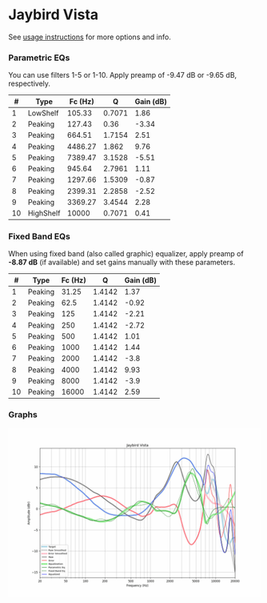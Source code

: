 # Jaybird Vista
See [usage instructions](https://github.com/jaakkopasanen/AutoEq#usage) for more options and info.

### Parametric EQs
You can use filters 1-5 or 1-10. Apply preamp of -9.47 dB or -9.65 dB, respectively.

|   # | Type      |   Fc (Hz) |      Q |   Gain (dB) |
|-----|-----------|-----------|--------|-------------|
|   1 | LowShelf  |    105.33 | 0.7071 |        1.86 |
|   2 | Peaking   |    127.43 | 0.36   |       -3.34 |
|   3 | Peaking   |    664.51 | 1.7154 |        2.51 |
|   4 | Peaking   |   4486.27 | 1.862  |        9.76 |
|   5 | Peaking   |   7389.47 | 3.1528 |       -5.51 |
|   6 | Peaking   |    945.64 | 2.7961 |        1.11 |
|   7 | Peaking   |   1297.66 | 1.5309 |       -0.87 |
|   8 | Peaking   |   2399.31 | 2.2858 |       -2.52 |
|   9 | Peaking   |   3369.27 | 3.4544 |        2.28 |
|  10 | HighShelf |  10000    | 0.7071 |        0.41 |

### Fixed Band EQs
When using fixed band (also called graphic) equalizer, apply preamp of **-8.87 dB** (if available) and set gains manually with these parameters.

|   # | Type    |   Fc (Hz) |      Q |   Gain (dB) |
|-----|---------|-----------|--------|-------------|
|   1 | Peaking |     31.25 | 1.4142 |        1.37 |
|   2 | Peaking |     62.5  | 1.4142 |       -0.92 |
|   3 | Peaking |    125    | 1.4142 |       -2.21 |
|   4 | Peaking |    250    | 1.4142 |       -2.72 |
|   5 | Peaking |    500    | 1.4142 |        1.01 |
|   6 | Peaking |   1000    | 1.4142 |        1.44 |
|   7 | Peaking |   2000    | 1.4142 |       -3.8  |
|   8 | Peaking |   4000    | 1.4142 |        9.93 |
|   9 | Peaking |   8000    | 1.4142 |       -3.9  |
|  10 | Peaking |  16000    | 1.4142 |        2.59 |

### Graphs
![](./Jaybird%20Vista.png)
